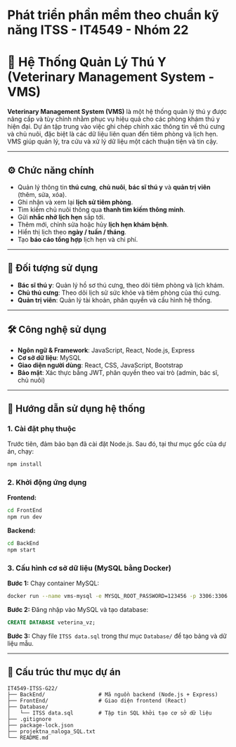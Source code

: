 # Phát triển phần mềm theo chuẩn kỹ năng ITSS - IT4549 - Nhóm 22
# 🐾 Hệ Thống Quản Lý Thú Y (Veterinary Management System - VMS)

**Veterinary Management System (VMS)** là một hệ thống quản lý thú y được nâng cấp và tùy chỉnh nhằm phục vụ hiệu quả cho các phòng khám thú y hiện đại. Dự án tập trung vào việc ghi chép chính xác thông tin về thú cưng và chủ nuôi, đặc biệt là các dữ liệu liên quan đến tiêm phòng và lịch hẹn. VMS giúp quản lý, tra cứu và xử lý dữ liệu một cách thuận tiện và tin cậy.

---

## ⚙️ Chức năng chính

- Quản lý thông tin **thú cưng**, **chủ nuôi**, **bác sĩ thú y** và **quản trị viên** (thêm, sửa, xóa).
- Ghi nhận và xem lại **lịch sử tiêm phòng**.
- Tìm kiếm chủ nuôi thông qua **thanh tìm kiếm thông minh**.
- Gửi **nhắc nhở lịch hẹn** sắp tới.
- Thêm mới, chỉnh sửa hoặc hủy **lịch hẹn khám bệnh**.
- Hiển thị lịch theo **ngày / tuần / tháng**.
- Tạo **báo cáo tổng hợp** lịch hẹn và chi phí.

---

## 👤 Đối tượng sử dụng

- **Bác sĩ thú y**: Quản lý hồ sơ thú cưng, theo dõi tiêm phòng và lịch khám.
- **Chủ thú cưng**: Theo dõi lịch sử sức khỏe và tiêm phòng của thú cưng.
- **Quản trị viên**: Quản lý tài khoản, phân quyền và cấu hình hệ thống.

---

## 🛠️ Công nghệ sử dụng

- **Ngôn ngữ & Framework**: JavaScript, React, Node.js, Express
- **Cơ sở dữ liệu**: MySQL
- **Giao diện người dùng**: React, CSS, JavaScript, Bootstrap
- **Bảo mật**: Xác thực bằng JWT, phân quyền theo vai trò (admin, bác sĩ, chủ nuôi)

---

## 🚀 Hướng dẫn sử dụng hệ thống

### 1. Cài đặt phụ thuộc

Trước tiên, đảm bảo bạn đã cài đặt Node.js. Sau đó, tại thư mục gốc của dự án, chạy:

```bash
npm install
```

### 2. Khởi động ứng dụng

**Frontend:**
```bash
cd FrontEnd
npm run dev
```

**Backend:**
```bash
cd BackEnd
npm start
```

### 3. Cấu hình cơ sở dữ liệu (MySQL bằng Docker)

**Bước 1:** Chạy container MySQL:

```bash
docker run --name vms-mysql -e MYSQL_ROOT_PASSWORD=123456 -p 3306:3306 -d mysql
```

**Bước 2:** Đăng nhập vào MySQL và tạo database:

```sql
CREATE DATABASE veterina_vz;
```

**Bước 3:** Chạy file `ITSS data.sql` trong thư mục `Database/` để tạo bảng và dữ liệu mẫu.

---

## 📁 Cấu trúc thư mục dự án

```
IT4549-ITSS-G22/
├── BackEnd/                 # Mã nguồn backend (Node.js + Express)
├── FrontEnd/                # Giao diện frontend (React)
├── Database/
│   └── ITSS data.sql        # Tập tin SQL khởi tạo cơ sở dữ liệu
├── .gitignore
├── package-lock.json
├── projektna_naloga_SQL.txt
└── README.md
```
